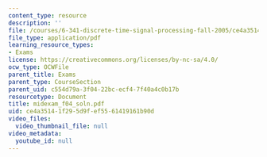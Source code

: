 ```yaml
---
content_type: resource
description: ''
file: /courses/6-341-discrete-time-signal-processing-fall-2005/ce4a35141f295d9fef5561419161b90d_midexam_f04_soln.pdf
file_type: application/pdf
learning_resource_types:
- Exams
license: https://creativecommons.org/licenses/by-nc-sa/4.0/
ocw_type: OCWFile
parent_title: Exams
parent_type: CourseSection
parent_uid: c554d79a-3f04-22bc-ecf4-7f40a4c0b17b
resourcetype: Document
title: midexam_f04_soln.pdf
uid: ce4a3514-1f29-5d9f-ef55-61419161b90d
video_files:
  video_thumbnail_file: null
video_metadata:
  youtube_id: null
---
```

